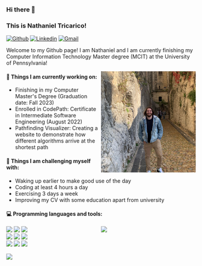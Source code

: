 ### Hi there 👋 
### This is Nathaniel Tricarico!

[![Github](https://img.shields.io/badge/-Github-000?style=flat&logo=Github&logoColor=white)](https://github.com/tricarico1)
[![Linkedin](https://img.shields.io/badge/-LinkedIn-blue?style=flat&logo=Linkedin&logoColor=white)](https://www.linkedin.com/in/nathaniel-tricarico/)
[![Gmail](https://img.shields.io/badge/-Gmail-c14438?style=flat&logo=Gmail&logoColor=white)](mailto:nathanieltricarico@gmail.com)

Welcome to my Github page! I am Nathaniel and I am currently finishing my Computer Information Technology Master degree (MCIT) at the University of Pennsylvania!  

<img align="right" alt="img" src="https://github.com/Tricarico1/Tricarico1/blob/main/Nate.JPG" width="50%" height="auto" />


#### 🌱 Things I am currently working on: 
- Finishing in my Computer Master's Degree (Graduation date: Fall 2023)  
- Enrolled in CodePath: Certificate in Intermediate Software Engineering (August 2022) 
- Pathfinding Visualizer: Creating a website to demonstrate how different algorithms arrive at the shortest path

#### :muscle: Things I am challenging myself with:
- Waking up earlier to make good use of the day
- Coding at least 4 hours a day
- Exercising 3 days a week
- Improving my CV with some education apart from university

#### :computer: Programming languages and tools: 
<p>
	<img width="50%" align="right" src="https://github-readme-stats.vercel.app/api?username=FernandoRoldan93&show_icons=true&hide_border=true" />

<code><img width="10%" src="https://www.vectorlogo.zone/logos/java/java-ar21.svg"></code>
<code><img width="10%" src="https://www.vectorlogo.zone/logos/python/python-ar21.svg"></code>
<code><img width="8%" src="https://www.vectorlogo.zone/logos/r-project/r-project-icon.svg"></code>
<br />
<code><img width="10%" src="https://www.vectorlogo.zone/logos/pocoo_flask/pocoo_flask-ar21.svg"></code>
<code><img width="10%" src="https://www.vectorlogo.zone/logos/mysql/mysql-ar21.svg"></code>
<code><img width="10%" src="https://www.vectorlogo.zone/logos/mongodb/mongodb-ar21.svg"></code>
<br />
<code><img width="10%" src="https://www.vectorlogo.zone/logos/apache_spark/apache_spark-ar21.svg"></code>
<code><img width="10%" src="https://www.vectorlogo.zone/logos/apache_hadoop/apache_hadoop-ar21.svg"></code>
<code><img width="10%" src="https://www.vectorlogo.zone/logos/git-scm/git-scm-ar21.svg"></code>
</p>
<img align="center" src="https://github-readme-stats.vercel.app/api/<CARD_TYPE>/?username=tricarico1&theme=<THEME_NAME>" />








<!---
Tricarico1/Tricarico1 is a ✨ special ✨ repository because its `README.md` (this file) appears on your GitHub profile.
You can click the Preview link to take a look at your changes.
--->
